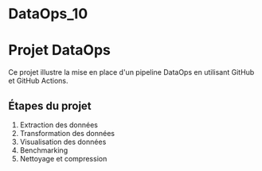 # DataOps_10
# Projet DataOps

Ce projet illustre la mise en place d'un pipeline DataOps en utilisant GitHub et GitHub Actions.

## Étapes du projet
1. Extraction des données
2. Transformation des données
3. Visualisation des données
4. Benchmarking
5. Nettoyage et compression